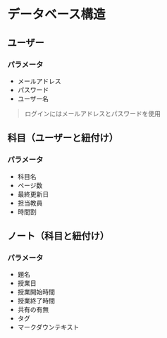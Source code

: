 # データベース構造

## ユーザー
### パラメータ
- メールアドレス
- パスワード
- ユーザー名
> ログインにはメールアドレスとパスワードを使用

## 科目（ユーザーと紐付け）
### パラメータ
- 科目名
- ページ数
- 最終更新日
- 担当教員
- 時間割

## ノート（科目と紐付け）
### パラメータ
- 題名
- 授業日
- 授業開始時間
- 授業終了時間
- 共有の有無
- タグ
- マークダウンテキスト